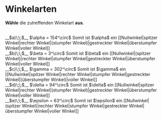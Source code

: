 <!--
version:  0.0.1

language: de

@style
input {
    text-align: center;
}
@end

formula: \carry   \textcolor{red}{\scriptsize #1}
formula: \digit   \rlap{\carry{#1}}\phantom{#2}#2
formula: \permil  \text{‰}

import: https://raw.githubusercontent.com/LiaTemplates/Tikz-Jax/main/README.md

script: https://cdn.jsdelivr.net/gh/LiaTemplates/Tikz-Jax@main/dist/index.js


tags: Winkel, sehr leicht, sehr niedrig, Angeben

comment: Welche Winkelart gehört zu diesem Winkelmaß?

author: Martin Lommatzsch

-->




# Winkelarten


**Wähle** die zutreffenden Winkelart **aus**.

<br> 
__$a)\;\;$__ $\alpha = 154^\circ$ Somit ist $\alpha$ ein [[Nullwinkel|spitzer Winkel|rechter Winkel|(stumpfer Winkel)|gestreckter Winkel|überstumpfer Winkel|voller Winkel]]
<br> 
__$b)\;\;$__ $\beta = 3^\circ$ Somit ist $\beta$ ein [[Nullwinkel|(spitzer Winkel)|rechter Winkel|stumpfer Winkel|gestreckter Winkel|überstumpfer Winkel|voller Winkel]]
<br> 
__$c)\;\;$__ $\gamma = 302^\circ$ Somit ist $\gamma$ ein [[Nullwinkel|spitzer Winkel|rechter Winkel|stumpfer Winkel|gestreckter Winkel|(überstumpfer Winkel)|voller Winkel]]
<br> 
__$d)\;\;$__ $\delta = 94^\circ$ Somit ist $\delta$ ein [[Nullwinkel|spitzer Winkel|rechter Winkel|(stumpfer Winkel)|gestreckter Winkel|überstumpfer Winkel|voller Winkel]]
<br> 
__$e)\;\;$__ $\epsilon = 63^\circ$ Somit ist $\epsilon$ ein [[Nullwinkel|(spitzer Winkel)|rechter Winkel|stumpfer Winkel|gestreckter Winkel|überstumpfer Winkel|voller Winkel]]


<br>
<br>
<br>
<br>
<br>